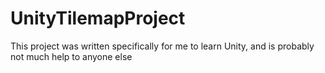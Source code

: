 # UnityTilemapProject
This project was written specifically for me to learn Unity, and is probably not much help to anyone else
